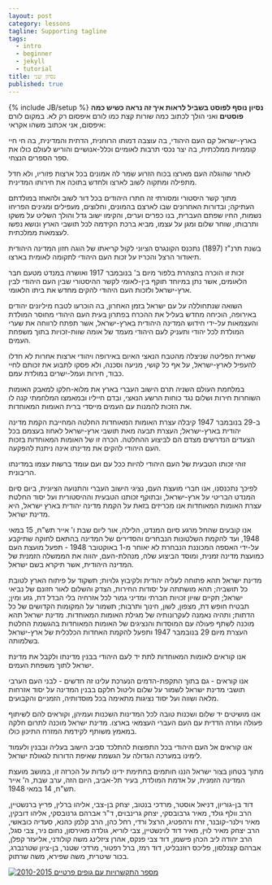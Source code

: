```yaml
---
layout: post
category: lessons
tagline: Supporting tagline
tags: 
  - intro
  - beginner
  - jekyll
  - tutorial
title: נסיון שני
published: true
---
```


{% include JB/setup %}
**נסיון נוסף לפוסט בשביל לראות איך זה נראה כשיש כמה פוסטים**
ואני הולך לכתוב כמה שורות
קצת כמו לורם איפסום רק לא.
במקום לורם איפסום, אני אכתוב משהו אקראי:

בארץ-ישראל קם העם היהודי, בה עוצבה דמותו הרוחנית, הדתית והמדינית, בה חי חיי קוממיות ממלכתית, בה יצר נכסי תרבות לאומיים וכלל-אנושיים והוריש לעולם כולו את ספר הספרים הנצחי. 

לאחר שהוגלה העם מארצו בכוח הזרוע שמר לה אמונים בכל ארצות פזוריו, ולא חדל מתפילה ומתקוה לשוב לארצו ולחדש בתוכה את חירותו המדינית. 

מתוך קשר היסטורי ומסורתי זה חתרו היהודים בכל דור לשוב ולהאחז במולדתם העתיקה; ובדורות האחרונים שבו לארצם בהמונים, וחלוצים, מעפילים ומגינים הפריחו נשמות, החיו שפתם העברית, בנו כפרים וערים, והקימו ישוב גדל והולך השליט על משקו ותרבותו, שוחר שלום ומגן על עצמו, מביא ברכת הקידמה לכל תושבי הארץ ונושא נפשו לעצמאות ממלכתית. 

בשנת תרנ"ז (1897) נתכנס הקונגרס הציוני לקול קריאתו של הוגה חזון המדינה היהודית תיאודור הרצל והכריז על זכות העם היהודי לתקומה לאומית בארצו. 

זכות זו הוכרה בהצהרת בלפור מיום ב' בנובמבר 1917 ואושרה במנדט מטעם חבר הלאומים, אשר נתן במיוחד תוקף בין-לאומי לקשר ההיסטורי שבין העם היהודי לבין ארץ-ישראל ולזכות העם היהודי להקים מחדש את ביתו הלאומי. 

השואה שנתחוללה על עם ישראל בזמן האחרון, בה הוכרעו לטבח מיליונים יהודים באירופה, הוכיחה מחדש בעליל את ההכרח בפתרון בעית העם היהודי מחוסר המולדת והעצמאות על-ידי חידוש המדינה היהודית בארץ-ישראל, אשר תפתח לרווחה את שערי המולדת לכל יהודי ותעניק לעם היהודי מעמד של אומה שוות-זכויות בתוך משפחת העמים. 

שארית הפליטה שניצלה מהטבח הנאצי האיום באירופה ויהודי ארצות אחרות לא חדלו להעפיל לארץ-ישראל, על אף כל קושי, מניעה וסכנה, ולא פסקו לתבוע את זכותם לחיי כבוד, חירות ועמל-ישרים במולדת עמם. 

במלחמת העולם השניה תרם הישוב העברי בארץ את מלוא-חלקו למאבק האומות השוחרות חירות ושלום נגד כוחות הרשע הנאצי, ובדם חייליו ובמאמצו המלחמתי קנה לו את הזכות להמנות עם העמים מייסדי ברית האומות המאוחדות. 

ב-29 בנובמבר 1947 קיבלה עצרת האומות המאוחדות החלטה המחייבת הקמת מדינה יהודית בארץ-ישראל; העצרת תבעה מאת תושבי ארץ-ישראל לאחוז בעצמם בכל הצעדים הנדרשים מצדם הם לביצוע ההחלטה. הכרה זו של האומות המאוחדות בזכות העם היהודי להקים את מדינתו אינה ניתנת להפקעה. 

זוהי זכותו הטבעית של העם היהודי להיות ככל עם ועם עומד ברשות עצמו במדינתו הריבונית. 

לפיכך נתכנסנו, אנו חברי מועצת העם, נציגי הישוב העברי והתנועה הציונית, ביום סיום המנדט הבריטי על ארץ-ישראל, ובתוקף זכותנו הטבעית וההיסטורית ועל יסוד החלטת עצרת האומות המאוחדות אנו מכריזים בזאת על הקמת מדינה יהודית בארץ ישראל, היא מדינת ישראל. 

אנו קובעים שהחל מרגע סיום המנדט, הלילה, אור ליום שבת ו' אייר תש"ח, 15 במאי 1948, ועד להקמת  השלטונות הנבחרים והסדירים של המדינה בהתאם לחוקה שתיקבע על-ידי האספה המכוננת הנבחרת לא יאוחר מ-1 באוקטובר 1948 - תפעל מועצת העם כמועצת מדינה זמנית, ומוסד הביצוע שלה, מנהלת-העם, יהווה את הממשלה הזמנית של המדינה היהודית, אשר תיקרא בשם ישראל. 

מדינת ישראל תהא פתוחה לעליה יהודית ולקיבוץ גלויות; תשקוד על פיתוח הארץ לטובת כל תושביה; תהא מושתתה על יסודות החירות, הצדק והשלום לאור חזונם של נביאי ישראל; תקיים שויון זכויות חברתי ומדיני גמור לכל אזרחיה בלי הבדל דת, גזע ומין;  תבטיח חופש דת, מצפון, לשון, חינוך ותרבות; תשמור על המקומות הקדושים של כל הדתות; ותהיה   נאמנה לעקרונותיה של מגילת האומות המאוחדות. מדינת ישראל תהא מוכנה לשתף פעולה עם המוסדות והנציגים של האומות המאוחדות בהגשמת החלטת העצרת מיום 29 בנובמבר 1947 ותפעל להקמת האחדות הכלכלית של ארץ-ישראל בשלמותה. 

אנו קוראים לאומות המאוחדות לתת יד לעם היהודי בבנין מדינתו ולקבל את מדינת ישראל לתוך משפחת העמים. 

אנו קוראים - גם בתוך התקפת-הדמים הנערכת עלינו זה חדשים - לבני העם הערבי תושבי מדינת ישראל לשמור על שלום וליטול חלקם בבנין המדינה על יסוד אזרחות מלאה ושווה ועל יסוד נציגות מתאימה בכל מוסדותיה, הזמניים והקבועים. 

אנו מושיטים יד שלום ושכנות טובה לכל המדינות השכנות ועמיהן, וקוראים להם לשיתוף פעולה ועזרה הדדית עם העם העברי העצמאי בארצו. מדינת ישראל מוכנה לתרום חלקה במאמץ משותף לקידמת המזרח התיכון כולו. 

אנו קוראים אל העם היהודי בכל התפוצות להתלכד סביב הישוב בעליה ובבנין ולעמוד לימינו במערכה הגדולה על הגשמת שאיפת הדורות לגאולת ישראל. 

מתוך בטחון בצור ישראל הננו חותמים בחתימת ידינו לעדות על הכרזה זו, במושב מועצת המדינה הזמנית, על אדמת המולדת, בעיר תל-אביב, היום הזה, ערב שבת, ה' אייר תש"ח, 14 במאי 1948. 
 

דוד בן-גוריון, דניאל אוסטר, מרדכי בנטוב, יצחק בן-צבי, אליהו ברלין, פריץ ברנשטיין, הרב וולף גולד, מאיר גרבובסקי, יצחק גרינבוים, ד"ר אברהם גרנובסקי, אליהו דובקין, מאיר וילנר-קובנר, זרח ורהפטיג, הרצל ורדי, רחל כהן, הרב קלמן כהנא, סעדיה כובאשי, הרב יצחק מאיר לוין, מאיר דוד לוינשטיין, צבי לוריא, גולדה מאירסון, נחום ניר, צבי סגל, הרב יהודה ליב הכהן פישמן, דוד צבי פנקס, אהרן ציזלינג משה קולודני, אליעזר קפלן, אברהם קצנלסון, פליכס רוזנבליט, דוד רמז, ברל רפטור, מרדכי שטנר, בן-ציון שטרנברג, בכור שיטרית, משה שפירא, משה שרתוק.

<script type='text/javascript' src='https://public.tableau.com/javascripts/api/viz_v1.js'></script><div class='tableauPlaceholder' style='width: 700px; height: 742px;'><noscript><a href='#'><img alt='מספר התקשרויות עם גופים פרטיים 2010-2015 ' src='https:&#47;&#47;public.tableau.com&#47;static&#47;images&#47;te&#47;test1_465&#47;Sheet3&#47;1_rss.png' style='border: none' /></a></noscript><object class='tableauViz' width='982' height='742' style='display:none;'><param name='host_url' value='https%3A%2F%2Fpublic.tableau.com%2F' /> <param name='site_root' value='' /><param name='name' value='test1_465&#47;Sheet3' /><param name='tabs' value='no' /><param name='toolbar' value='yes' /><param name='static_image' value='https:&#47;&#47;public.tableau.com&#47;static&#47;images&#47;te&#47;test1_465&#47;Sheet3&#47;1.png' /> <param name='animate_transition' value='yes' /><param name='display_static_image' value='yes' /><param name='display_spinner' value='yes' /><param name='display_overlay' value='yes' /><param name='display_count' value='yes' /><param name='showVizHome' value='no' /><param name='showTabs' value='y' /><param name='bootstrapWhenNotified' value='true' /></object></div>

